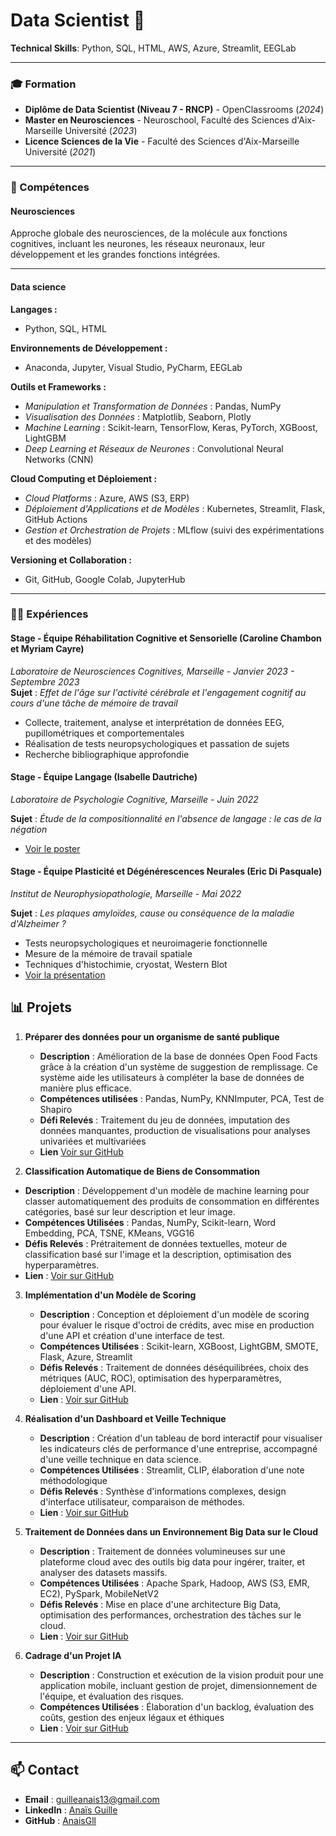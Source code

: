 # Data Scientist 🧠 

**Technical Skills**: Python, SQL, HTML, AWS, Azure, Streamlit, EEGLab

---

### 🎓 Formation

- **Diplôme de Data Scientist (Niveau 7 - RNCP)** - OpenClassrooms (*2024*)
- **Master en Neurosciences** - Neuroschool, Faculté des Sciences d'Aix-Marseille Université (*2023*)
- **Licence Sciences de la Vie** - Faculté des Sciences d'Aix-Marseille Université (*2021*)

---

### 🔧 Compétences

#### Neurosciences 
Approche globale des neurosciences, de la molécule aux fonctions cognitives, incluant les neurones, les réseaux neuronaux, leur développement et les grandes fonctions intégrées.

---

#### Data science

**Langages :**
- Python, SQL, HTML

**Environnements de Développement :**
- Anaconda, Jupyter, Visual Studio, PyCharm, EEGLab

**Outils et Frameworks :**
- *Manipulation et Transformation de Données* : Pandas, NumPy
- *Visualisation des Données* : Matplotlib, Seaborn, Plotly
- *Machine Learning* : Scikit-learn, TensorFlow, Keras, PyTorch, XGBoost, LightGBM
- *Deep Learning et Réseaux de Neurones* : Convolutional Neural Networks (CNN)

**Cloud Computing et Déploiement :**
- *Cloud Platforms* : Azure, AWS (S3, ERP)
- *Déploiement d'Applications et de Modèles* : Kubernetes, Streamlit, Flask, GitHub Actions
- *Gestion et Orchestration de Projets* : MLflow (suivi des expérimentations et des modèles)

**Versioning et Collaboration :**
- Git, GitHub, Google Colab, JupyterHub

---

### 👩‍🔬 Expériences

#### Stage - Équipe Réhabilitation Cognitive et Sensorielle (Caroline Chambon et Myriam Cayre)
*Laboratoire de Neurosciences Cognitives, Marseille - Janvier 2023 - Septembre 2023*  
**Sujet** : *Effet de l'âge sur l'activité cérébrale et l'engagement cognitif au cours d'une tâche de mémoire de travail*

- Collecte, traitement, analyse et interprétation de données EEG, pupillométriques et comportementales
- Réalisation de tests neuropsychologiques et passation de sujets
- Recherche bibliographique approfondie


#### Stage - Équipe Langage (Isabelle Dautriche)
*Laboratoire de Psychologie Cognitive, Marseille - Juin 2022*  

**Sujet** : *Étude de la compositionnalité en l'absence de langage : le cas de la négation*
- [Voir le poster](https://drive.google.com/file/d/1FMpTJuRK7wqR1PqjkKuOmTZBNtACIrsP/view?usp=drive_link)


#### Stage - Équipe Plasticité et Dégénérescences Neurales  (Eric Di Pasquale)
*Institut de Neurophysiopathologie, Marseille - Mai 2022*  

**Sujet** : *Les plaques amyloïdes, cause ou conséquence de la maladie d'Alzheimer ?*

- Tests neuropsychologiques et neuroimagerie fonctionnelle
- Mesure de la mémoire de travail spatiale
- Techniques d'histochimie, cryostat, Western Blot
- [Voir la présentation](https://drive.google.com/file/d/1oVlgCF840UykN-x9ivL7eyLWkFKMxpTt/view?usp=drive_link)


## 📊 Projets

1. **Préparer des données pour un organisme de santé publique**
   - **Description** : Amélioration de la base de données Open Food Facts grâce à la création d'un système de suggestion de remplissage. Ce système aide les utilisateurs à compléter la base de données de manière plus efficace.
   - **Compétences utilisées** : Pandas, NumPy, KNNImputer, PCA, Test de Shapiro
   - **Défi Relevés** : Traitement du jeu de données, imputation des données manquantes, production de visualisations pour analyses univariées et multivariées
   - **Lien** [Voir sur GitHub](https://github.com/AnaisGll/OC-P3-Preparer-des-donnees-pour-un-organisme-de-sante-publique)

 2. **Classification Automatique de Biens de Consommation**
   - **Description** : Développement d'un modèle de machine learning pour classer automatiquement des produits de consommation en différentes catégories, basé sur leur description et leur image.
   - **Compétences Utilisées** : Pandas, NumPy, Scikit-learn, Word Embedding, PCA, TSNE, KMeans, VGG16
   - **Défis Relevés** : Prétraitement de données textuelles, moteur de classification basé sur l'image et la description, optimisation des hyperparamètres.
   - **Lien** : [Voir sur GitHub](https://github.com/AnaisGll/OC-P6-Classifier-automatiquement-des-biens-de-consommation)

3. **Implémentation d'un Modèle de Scoring**
   - **Description** : Conception et déploiement d'un modèle de scoring pour évaluer le risque d'octroi de crédits, avec mise en production d'une API et création d'une interface de test.
   - **Compétences Utilisées** : Scikit-learn, XGBoost, LightGBM, SMOTE, Flask, Azure, Streamlit
   - **Défis Relevés** : Traitement de données déséquilibrées, choix des métriques (AUC, ROC), optimisation des hyperparamètres, déploiement d'une API.
   - **Lien** : [Voir sur GitHub](https://github.com/AnaisGll/OC-P7-Implementer_un_modele_de_scoring)

4. **Réalisation d'un Dashboard et Veille Technique**
   - **Description** : Création d'un tableau de bord interactif pour visualiser les indicateurs clés de performance d'une entreprise, accompagné d'une veille technique en data science.
   - **Compétences Utilisées** : Streamlit, CLIP, élaboration d'une note méthodologique
   - **Défis Relevés** : Synthèse d'informations complexes, design d'interface utilisateur, comparaison de méthodes.
   - **Lien** : [Voir sur GitHub](https://github.com/AnaisGll/OC-P8-Realisez-un-dashboard-et-assurer-une-veille-technique)

5. **Traitement de Données dans un Environnement Big Data sur le Cloud**
   - **Description** : Traitement de données volumineuses sur une plateforme cloud avec des outils big data pour ingérer, traiter, et analyser des datasets massifs.
   - **Compétences Utilisées** : Apache Spark, Hadoop, AWS (S3, EMR, EC2), PySpark, MobileNetV2
   - **Défis Relevés** : Mise en place d'une architecture Big Data, optimisation des performances, orchestration des tâches sur le cloud.
   - **Lien** : [Voir sur GitHub](https://github.com/AnaisGll/OC-P9-Realisez-un-traitement-dans-un-environnement-big-data-sur-le-cloud)

6. **Cadrage d'un Projet IA**
   - **Description** : Construction et exécution de la vision produit pour une application mobile, incluant gestion de projet, dimensionnement de l'équipe, et évaluation des risques.
   - **Compétences Utilisées** : Élaboration d'un backlog, évaluation des coûts, gestion des enjeux légaux et éthiques
   - **Lien** : [Voir sur GitHub](https://github.com/AnaisGll/OC-P10-Realisez-le-cadrage-dun-projet-IA)

---

## 📫 Contact

- **Email** : [guilleanais13@gmail.com](mailto:guilleanais13@gmail.com)
- **LinkedIn** : [Anaïs Guille](https://www.linkedin.com/in/ana%C3%AFs-guille-29a433220/)
- **GitHub** : [AnaisGll](https://github.com/AnaisGll)
